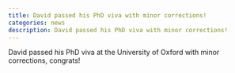 ```yaml
---
title: David passed his PhD viva with minor corrections!
categories: news
description: David passed his PhD viva with minor corrections!
---
```


David passed his PhD viva at the University of Oxford with minor corrections, congrats!